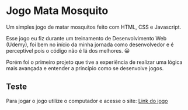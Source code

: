 # Jogo Mata Mosquito
Um simples jogo de matar mosquitos feito com HTML, CSS e Javascript. 

Esse jogo eu fiz durante um treinamento de Desenvolvimento Web (Udemy), foi bem no início da minha jornada como desenvolvedor e é perceptível pois o código não é lá dos melhores. 😀

Porém foi o primeiro projeto que tive a experiência de realizar uma lógica mais avançada e entender a princípio como se desenvolve jogos.

## Teste
Para jogar o jogo utilize o computador e acesse o site: [Link do jogo](https://alvaroemanuel20.github.io/jogo-mata-mosquito/)

